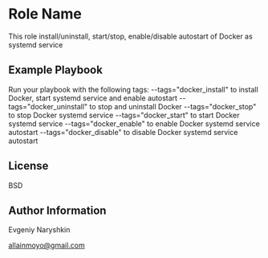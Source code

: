 Role Name
=========

This role install/uninstall, start/stop, enable/disable autostart of Docker as systemd service

Example Playbook
----------------

Run your playbook with the following tags:
  --tags="docker_install" to install Docker, start systemd service and enable autostart
  --tags="docker_uninstall" to stop and uninstall Docker
  --tags="docker_stop" to stop Docker systemd service
  --tags="docker_start" to start Docker systemd service
  --tags="docker_enable" to enable Docker systemd service autostart
  --tags="docker_disable" to disable Docker systemd service autostart

License
-------

BSD

Author Information
------------------

Evgeniy Naryshkin

allainmoyo@gmail.com
